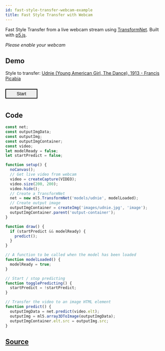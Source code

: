```yaml
---
id: fast-style-transfer-webcam-example
title: Fast Style Transfer with Webcam
---
```


Fast Style Transfer from a live webcam stream using [TransformNet](api-TransformNet.md). Built with [p5.js](https://p5js.org/).

*Please enable your webcam*

## Demo

<div class="example">
  <style>
    .example img {
      width: 400px;
      height: 400px;
      -webkit-transform: scaleX(-1);
      transform: scaleX(-1);
    }
    .example button {
      width: 100px;
      height: 30px;
      font-size: 14px;
      border: solid 2px;
      margin: 10px 0;
      cursor: pointer;
    }
    .example button:hover {
      color: white;
      background: #333;
    }
  </style>
  <p>Style to transfer: <a href="https://en.wikipedia.org/wiki/File:Francis_Picabia,_1913,_Udnie_(Young_American_Girl,_The_Dance),_oil_on_canvas,_290_x_300_cm,_Mus%C3%A9e_National_d%E2%80%99Art_Moderne,_Centre_Georges_Pompidou,_Paris..jpg">Udnie (Young American Girl, The Dance), 1913 - Francis Picabia</a></p>
  <div id="input-container"></div>
  <div id="output-container"></div>
  <button onClick="togglePredicting()">Start</button>
</div>

<script src="assets/scripts/example-fast-style-transfer-webcam.js"></script>

## Code

```javascript
const net;
const outputImgData;
const outputImg;
const outputImgContainer;
const video;
let modelReady = false;
let startPredict = false;

function setup() {
  noCanvas();
  // Get live video from webcam
  video = createCapture(VIDEO);
  video.size(200, 200);
  video.hide();
  // Create a TransformNet
  net = new ml5.TransformNet('models/udnie', modelLoaded);
  // Create output image
  outputImgContainer = createImg('images/udnie.jpg', 'image');
  outputImgContainer.parent('output-container');
}

function draw() {
  if (startPredict && modelReady) {
    predict();
  }
}

// A function to be called when the model has been loaded
function modelLoaded() {
  modelReady = true;
}

// Start / stop predicting
function togglePredicting() {
  startPredict = !startPredict;
}

// Transfer the video to an image HTML element
function predict() {
  outputImgData = net.predict(video.elt);
  outputImg = ml5.array3DToImage(outputImgData);
  outputImgContainer.elt.src = outputImg.src;
}

```

## [Source](https://github.com/ITPNYU/ml5-js/tree/master/examples/fast_style_transfer_mirror)

